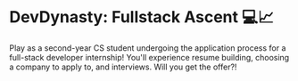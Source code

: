 # DevDynasty: Fullstack Ascent 💻📈

Play as a second-year CS student undergoing the application process for a full-stack developer internship! You'll experience resume building, choosing a company to apply to, and interviews. Will you get the offer?!
